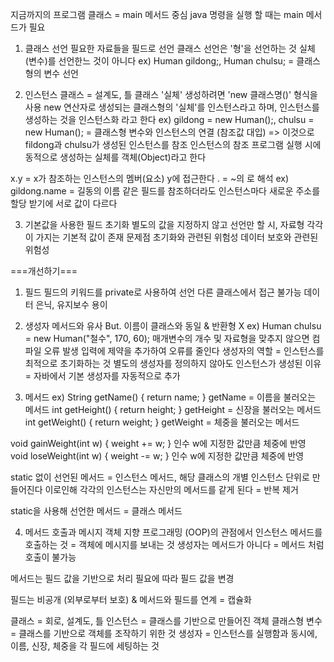 지금까지의 프로그램 클래스 = main 메서드 중심
java 명령을 실행 할 때는 main 메서드가 필요

1. 클래스 선언
필요한 자료들을 필드로 선언
클래스 선언은 '형'을 선언하는 것
실체 (변수)를 선언한느 것이 아니다
ex) Human gildong;, Human chulsu; = 클래스형의 변수 선언

2. 인스턴스
클래스 = 설계도, 틀
클래스 '실체' 생성하려면 'new 클래스명()' 형식을 사용
new 연산자로 생성되는 클래스형의 '실체'를 인스턴스라고 하며,
인스턴스를 생성하는 것을 인스턴스화 라고 한다
ex) gildong = new Human();, chulsu = new Human(); = 클래스형 변수와 인스턴스의 연결 (참조값 대입)
=> 이것으로 fildong과 chulsu가 생성된 인스턴스를 참조
인스턴스의 참조
프로그램 실행 시에 동적으로 생성하는 실체를 객체(Object)라고 한다

x.y = x가 참조하는 인스턴스의 멤버(요소) y에 접근한다
. = ~의 로 해석
ex) gildong.name = 길동의 이름
같은 필드를 참조하더라도 인스턴스마다 새로운 주소를 할당 받기에 서로 값이 다르다
 
3. 기본값을 사용한 필드 초기화
별도의 값을 지정하지 않고 선언만 할 시, 자료형 각각이 가지는 기본적 값이 존재
문제점
초기화와 관련된 위험성
데이터 보호와 관련된 위험성

===개선하기===
1. 필드
필드의 키워드를 private로 사용하여 선언
다른 클래스에서 접근 불가능
데이터 은닉, 유지보수 용이

2. 생성자
메서드와 유사 But. 이름이 클래스와 동일 & 반환형 X
ex) Human chulsu = new Human("철수", 170, 60);
매개변수의 개수 및 자료형을 맞추지 않으면 컴파일 오류 발생
입력에 제약을 추가하여 오류를 줄인다
생성자의 역할 = 인스턴스를 최적으로 초기화하는 것
별도의 생성자를 정의하지 않아도 인스턴스가 생성된 이유 = 자바에서 기본 생성자를 자동적으로 추가

3. 메서드
ex)
String getName() { return name; }    getName = 이름을 불러오는 메서드
int getHeight() { return height; }    getHeight = 신장을 불러오는 메서드
int getWeight() { return weight; }    getWeight = 체중을 불러오는 메서드

void gainWeight(int w) { weight += w; }    인수 w에 지정한 값만큼 체중에 반영
void loseWeight(int w) { weight -= w; }    인수 w에 지정한 값만큼 체중에 반영

static 없이 선언된 메서드 = 인스턴스 메서드, 해당 클래스의 개별 인스턴스 단위로 만들어진다
이로인해 각각의 인스턴스는 자신만의 메서드를 같게 된다 = 반복 제거

static을 사용해 선언한 메서드 = 클래스 메서드

4. 메서드 호출과 메시지
객체 지향 프로그래밍 (OOP)의 관점에서 인스턴스 메서드를 호출하는 것 = 객체에 메시지를 보내는 것
생성자는 메서드가 아니다 = 메서드 처럼 호출이 불가능

메서드는 필드 값을 기반으로 처리
필요에 따라 필드 값을 변경

필드는 비공개 (외부로부터 보호) & 메서드와 필드를 연계 = 캡슐화

클래스 = 회로, 설계도, 틀
인스턴스 = 클래스를 기반으로 만들어진 객체
클래스형 변수 = 클래스를 기반으로 객체를 조작하기 위한 것
생성자 = 인스턴스를 실행함과 동시에, 이름, 신장, 체중을 각 필드에 세팅하는 것